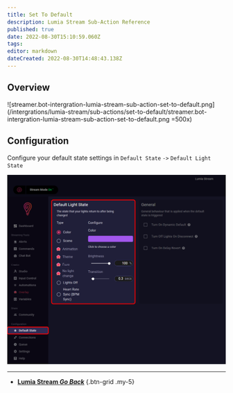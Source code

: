 ```yaml
---
title: Set To Default
description: Lumia Stream Sub-Action Reference
published: true
date: 2022-08-30T15:10:59.060Z
tags: 
editor: markdown
dateCreated: 2022-08-30T14:48:43.138Z
---
```


## Overview
![streamer.bot-intergration-lumia-stream-sub-action-set-to-default.png](/intergrations/lumia-stream/sub-actions/set-to-default/streamer.bot-intergration-lumia-stream-sub-action-set-to-default.png =500x)

## Configuration
Configure your default state settings in `Default State` `->` `Default Light State`

![lumia-default-state-tab.png](/intergrations/lumia-stream/sub-actions/set-to-default/lumia-default-state-tab.png)

---

- [<i class="mdi mdi-chevron-left"></i> **Lumia Stream *Go Back***](/en/Sub-Actions/Lumia-Stream)
{.btn-grid .my-5}